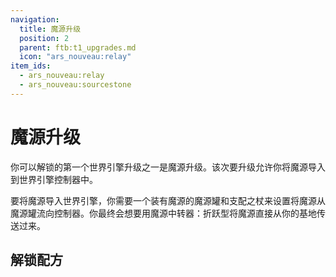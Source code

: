 ```yaml
---
navigation:
  title: 魔源升级
  position: 2
  parent: ftb:t1_upgrades.md
  icon: "ars_nouveau:relay"
item_ids:
  - ars_nouveau:relay
  - ars_nouveau:sourcestone
---
```

# 魔源升级

<ItemImage id="ars_nouveau:sourcestone" scale="3" />

你可以解锁的第一个世界引擎升级之一是<Color id="light_purple">魔源</Color>升级。该次要升级允许你将<Color id="light_purple">魔源</Color>导入到<Color id="gold">世界引擎控制器</Color>中。

要将魔源导入世界引擎，你需要一个<Color id="green">装有魔源的魔源罐</Color>和<Color id="light_purple">支配之杖</Color>来设置将<Color id="light_purple">魔源</Color>从魔源罐流向控制器。你最终会想要用<Color id="light_purple">魔源中转器：折跃型</Color>将魔源直接从你的基地传送过来。

## 解锁配方

<ItemGrid>
  <ItemIcon id="ars_nouveau:enchanting_apparatus" />
  <ItemIcon id="ars_nouveau:blank_thread" />
  <ItemIcon id="irons_jewelry:jewelcrafting_station" />
  <ItemIcon id="ars_nouveau:basic_spell_turret" />
  <ItemIcon id="ars_nouveau:summon_focus" />
  <ItemIcon id="irons_spellbooks:inscription_table" />
  <ItemIcon id="torchmaster:megatorch" />
</ItemGrid>

